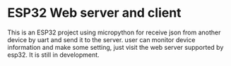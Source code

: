 # ESP32 Web server and client
This is an ESP32 project using micropython for receive json from another device by uart and send it to the server. 
user can monitor device information and make some setting, just visit the web server supported by esp32. 
It is still in development.  
